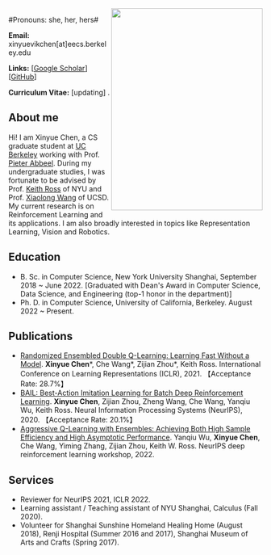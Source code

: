<img align="right" width="300" height="400" src="papers-figures/IMG_20210529_215508.jpg">

#Pronouns: she, her, hers#

**Email:** xinyuevikchen[at]eecs.berkeley.edu

**Links:** [[Google Scholar](https://scholar.google.com/citations?pli=1&authuser=1&user=s67FB6cAAAAJ)] [[GitHub](https://github.com/lanyavik)]

**Curriculum Vitae:** [updating] .


## About me

Hi! I am Xinyue Chen, a CS graduate student at [UC Berkeley](https://bair.berkeley.edu/) working with Prof. [Pieter Abbeel](https://people.eecs.berkeley.edu/~pabbeel/). 
During my undergraduate studies, I was fortunate to be advised by Prof. [Keith Ross](https://sites.google.com/nyu.edu/keithross/) of NYU and Prof. [Xiaolong Wang](https://xiaolonw.github.io/) of UCSD.
My current research is on Reinforcement Learning and its applications. I am also broadly interested in topics like Representation Learning, Vision and Robotics.



## Education
* B. Sc. in Computer Science, New York University Shanghai, September 2018 ~ June 2022. [Graduated with Dean's Award in Computer Science, Data Science, and Engineering (top-1 honor in the department)]
* Ph. D. in Computer Science, University of California, Berkeley. August 2022 ~ Present.



## Publications
* [Randomized Ensembled Double Q-Learning: Learning Fast Without a Model](https://arxiv.org/abs/2101.05982). **Xinyue Chen**\*, Che Wang\*, Zijian Zhou\*, Keith Ross. International Conference on Learning Representations (ICLR), 2021. 【Acceptance Rate: 28.7%】
* [BAIL: Best-Action Imitation Learning for Batch Deep Reinforcement Learning](https://arxiv.org/abs/1910.12179). **Xinyue Chen**, Zijian Zhou, Zheng Wang, Che Wang, Yanqiu Wu, Keith Ross. Neural Information Processing Systems (NeurIPS), 2020. 【Acceptance Rate: 20.1%】
* [Aggressive Q-Learning with Ensembles: Achieving Both High Sample Efficiency and High Asymptotic Performance](https://arxiv.org/abs/2111.09159). Yanqiu Wu, **Xinyue Chen**, Che Wang, Yiming Zhang, Zijian Zhou, Keith W. Ross. NeurIPS deep reinforcement learning workshop, 2022.



## Services
* Reviewer for NeurIPS 2021, ICLR 2022.
* Learning assistant / Teaching assistant of NYU Shanghai, Calculus (Fall 2020).
* Volunteer for Shanghai Sunshine Homeland Healing Home (August 2018), Renji Hospital (Summer 2016 and 2017), Shanghai Museum of Arts and Crafts (Spring 2017).
